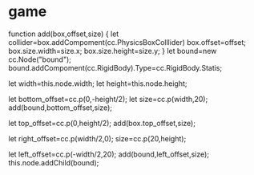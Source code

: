 # game
function add(box,offset,size)
{
  let collider=box.addCompoment(cc.PhysicsBoxColllider)
box.offset=offset;
box.size.width=size.x;
box.size.height=size.y;
}
let bound=new cc.Node("bound");
bound.addCompoment(cc.RigidBody).Type=cc.RigidBody.Statis;

let width=this.node.width;
let height=this.node.height;

let bottom_offset=cc.p(0,-height/2);
let size=cc.p(width,20);
add(bound,bottom_offset,size);

let top_offset=cc.p(0,height/2);
add(box.top_offset,size);

let right_offset=cc.p(width/2,0);
size=cc.p(20,height);

let left_offset=cc.p(-width/2,20);
add(bound,left_offset,size);
this.node.addChild(bound);



